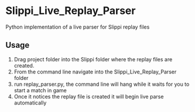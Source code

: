 # Slippi_Live_Replay_Parser
Python implementation of a live parser for Slippi replay files

## Usage
1. Drag project folder into the Slippi folder where the replay files are created.
2. From the command line navigate into the Slippi_Live_Replay_Parser folder
3. run replay_parser.py, the command line will hang while it waits for you to start a match in game
4. Once it notices the replay file is created it will begin live parse automatically
